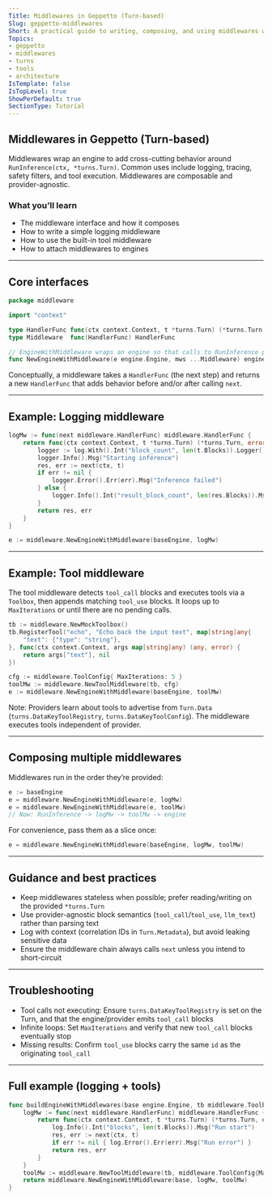```yaml
---
Title: Middlewares in Geppetto (Turn-based)
Slug: geppetto-middlewares
Short: A practical guide to writing, composing, and using middlewares with Turn-based engines, including logging and tool execution.
Topics:
- geppetto
- middlewares
- turns
- tools
- architecture
IsTemplate: false
IsTopLevel: true
ShowPerDefault: true
SectionType: Tutorial
---
```


## Middlewares in Geppetto (Turn-based)

Middlewares wrap an engine to add cross-cutting behavior around `RunInference(ctx, *turns.Turn)`. Common uses include logging, tracing, safety filters, and tool execution. Middlewares are composable and provider-agnostic.

### What you’ll learn

- The middleware interface and how it composes
- How to write a simple logging middleware
- How to use the built-in tool middleware
- How to attach middlewares to engines

---

## Core interfaces

```go
package middleware

import "context"

type HandlerFunc func(ctx context.Context, t *turns.Turn) (*turns.Turn, error)
type Middleware  func(HandlerFunc) HandlerFunc

// EngineWithMiddleware wraps an engine so that calls to RunInference pass through the chain.
func NewEngineWithMiddleware(e engine.Engine, mws ...Middleware) engine.Engine { /* ... */ }
```

Conceptually, a middleware takes a `HandlerFunc` (the next step) and returns a new `HandlerFunc` that adds behavior before and/or after calling `next`.

---

## Example: Logging middleware

```go
logMw := func(next middleware.HandlerFunc) middleware.HandlerFunc {
    return func(ctx context.Context, t *turns.Turn) (*turns.Turn, error) {
        logger := log.With().Int("block_count", len(t.Blocks)).Logger()
        logger.Info().Msg("Starting inference")
        res, err := next(ctx, t)
        if err != nil {
            logger.Error().Err(err).Msg("Inference failed")
        } else {
            logger.Info().Int("result_block_count", len(res.Blocks)).Msg("Inference completed")
        }
        return res, err
    }
}

e := middleware.NewEngineWithMiddleware(baseEngine, logMw)
```

---

## Example: Tool middleware

The tool middleware detects `tool_call` blocks and executes tools via a `Toolbox`, then appends matching `tool_use` blocks. It loops up to `MaxIterations` or until there are no pending calls.

```go
tb := middleware.NewMockToolbox()
tb.RegisterTool("echo", "Echo back the input text", map[string]any{
    "text": {"type": "string"},
}, func(ctx context.Context, args map[string]any) (any, error) {
    return args["text"], nil
})

cfg := middleware.ToolConfig{ MaxIterations: 5 }
toolMw := middleware.NewToolMiddleware(tb, cfg)
e := middleware.NewEngineWithMiddleware(baseEngine, toolMw)
```

Note: Providers learn about tools to advertise from `Turn.Data` (`turns.DataKeyToolRegistry`, `turns.DataKeyToolConfig`). The middleware executes tools independent of provider.

---

## Composing multiple middlewares

Middlewares run in the order they’re provided:

```go
e := baseEngine
e = middleware.NewEngineWithMiddleware(e, logMw)
e = middleware.NewEngineWithMiddleware(e, toolMw)
// Now: RunInference -> logMw -> toolMw -> engine
```

For convenience, pass them as a slice once:

```go
e = middleware.NewEngineWithMiddleware(baseEngine, logMw, toolMw)
```

---

## Guidance and best practices

- Keep middlewares stateless when possible; prefer reading/writing on the provided `*turns.Turn`
- Use provider-agnostic block semantics (`tool_call`/`tool_use`, `llm_text`) rather than parsing text
- Log with context (correlation IDs in `Turn.Metadata`), but avoid leaking sensitive data
- Ensure the middleware chain always calls `next` unless you intend to short-circuit

---

## Troubleshooting

- Tool calls not executing: Ensure `turns.DataKeyToolRegistry` is set on the Turn, and that the engine/provider emits `tool_call` blocks
- Infinite loops: Set `MaxIterations` and verify that new `tool_call` blocks eventually stop
- Missing results: Confirm `tool_use` blocks carry the same `id` as the originating `tool_call`

---

## Full example (logging + tools)

```go
func buildEngineWithMiddlewares(base engine.Engine, tb middleware.Toolbox) engine.Engine {
    logMw := func(next middleware.HandlerFunc) middleware.HandlerFunc {
        return func(ctx context.Context, t *turns.Turn) (*turns.Turn, error) {
            log.Info().Int("blocks", len(t.Blocks)).Msg("Run start")
            res, err := next(ctx, t)
            if err != nil { log.Error().Err(err).Msg("Run error") }
            return res, err
        }
    }
    toolMw := middleware.NewToolMiddleware(tb, middleware.ToolConfig{MaxIterations: 5})
    return middleware.NewEngineWithMiddleware(base, logMw, toolMw)
}
```


